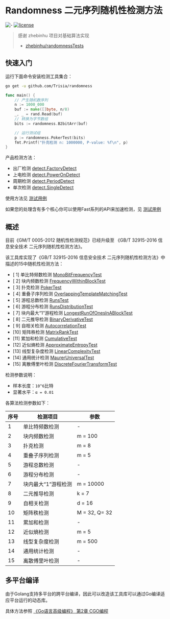 # Randomness 二元序列随机性检测方法

![-](https://img.shields.io/badge/language-go-blue.svg) [![license](https://img.shields.io/badge/license-Mulan--2.0-blue)](./LICENSE)


> 感谢 zhebinhu 项目对基础算法实现
> 
> - [zhebinhu/randomnessTests](https://github.com/zhebinhu/randomnessTests)

## 快速入门

运行下面命令安装检测工具集合：

```bash
go get -u github.com/Trisia/randomness
```

```go
func main() {
	// 产生随机数序列
	n := 1000_000
	buf := make([]byte, n/8)
	_, _ = rand.Read(buf)
	// 转换为字节数组
	bits := randomness.B2bitArr(buf)

	// 运行测试组
	p := randomness.PokerTest(bits)
	fmt.Printf("扑克检测 n: 1000000, P-value: %f\n", p)
}
```

产品检测方法：

- 出厂检测 [detect.FactoryDetect](detect/detect.go)
- 上电检测 [detect.PowerOnDetect](detect/detect.go)
- 周期检测 [detect.PeriodDetect](detect/detect.go)
- 单次检测 [detect.SingleDetect](detect/detect.go)

使用方法见 [测试用例](detect/detect_test.go)

如果您的处理含有多个核心你可以使用Fast系列的API来加速检测，见 [测试用例](detect/detect_fast_test.go)

## 概述

目前《GM/T 0005-2012 随机性检测规范》已经升级至 《GB/T 32915-2016 信息安全技术 二元序列随机性检测方法》。

该工具库实现了《GB/T 32915-2016 信息安全技术 二元序列随机性检测方法》中描述的15中随机性检测方法：

- [ 1] 单比特频数检测      [MonoBitFrequencyTest](./mono_bit_frequency.go)
- [ 2] 块内频数检测        [FrequencyWithinBlockTest](./frequency_within_block.go)
- [ 3] 扑克检测           [PokerTest](./poker.go)
- [ 4] 重叠子序列检测      [OverlappingTemplateMatchingTest](./overlapping.go)
- [ 5] 游程总数检测        [RunsTest](./runs.go)
- [ 6] 游程分布检测        [RunsDistributionTest](./runs_distribution.go)
- [ 7] 块内最大“1”游程检测 [LongestRunOfOnesInABlockTest](./longest_run_of_ones_In_block.go)
- [ 8] 二元推导检测       [BinaryDerivativeTest](./binary_derivative.go)
- [ 9] 自相关检测         [AutocorrelationTest](./autocorrelation.go)
- [10] 矩阵秩检测        [MatrixRankTest](./matrix_rank.go)
- [11] 累加和检测        [CumulativeTest](./cumulative.go)
- [12] 近似熵检测        [ApproximateEntropyTest](./approximate_entropy.go)
- [13] 线型复杂度检测     [LinearComplexityTest](./linear_complexity.go)
- [14] 通用统计检测       [MaurerUniversalTest](./maurers_universal.go)
- [15] 离散傅里叶检测     [DiscreteFourierTransformTest](./discrete_fourier_transform.go)

检测参数说明：

- 样本长度：`10^6`比特
- 显著水平：`α = 0.01`

各算法检测参数如下：

 序号 | 检测项目 | 参数 |
 --- | --- | --- |
 1 | 单比特频数检测     | - |
 2 | 块内频数检测      | m = 100 |
 3 | 扑克检测        | m = 8 |
 4 | 重叠子序列检测     | m = 5 |
 5 | 游程总数检测      | - |
 6 | 游程分布检测      | - |
 7 | 块内最大“1”游程检测 | m = 10000 |
 8 | 二元推导检测      | k = 7 |
 9 | 自相关检测       | d = 16 |
 10 |  矩阵秩检测      | M = 32, Q= 32 |
 11 |  累加和检测      | - |
 12 |  近似熵检测      | m = 5 |
 13 |  线型复杂度检测    | m = 500 |
 14 |  通用统计检测     | - |
 15 |  离散傅里叶检测    | - |

## 多平台编译

由于Golang支持多平台的跨平台编译，因此可以改造该工具库可以通过Go编译适应平台运行的动态库。

具体方法参照 [《Go语言高级编程》 第2章 CGO编程](https://chai2010.cn/advanced-go-programming-book/)

